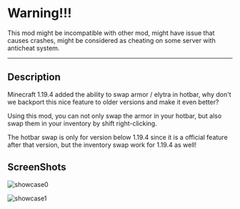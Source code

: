 # Warning!!!

This mod might be incompatible with other mod, might have issue that causes crashes, might be considered as cheating on some server with anticheat system.

------

## Description

Minecraft 1.19.4 added the ability to swap armor / elytra in hotbar, why don't we backport this nice feature to older versions and make it even better?

Using this mod, you can not only swap the armor in your hotbar, but also swap them in your inventory by shift right-clicking.

The hotbar swap is only for version below 1.19.4 since it is a official feature after that version, but the inventory swap work for 1.19.4 as well!

## ScreenShots

![showcase0](https://github.com/HeyBlack233/Pic/blob/main/basmod/showcase0.gif?raw=true)

![showcase1](https://github.com/HeyBlack233/Pic/blob/main/basmod/showcase1.gif?raw=true)
